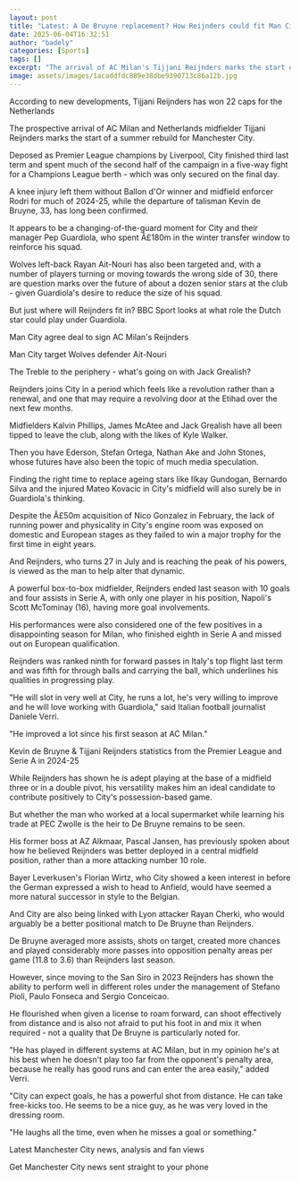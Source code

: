 ```yaml
---
layout: post
title: "Latest: A De Bruyne replacement? How Reijnders could fit Man City rebuild"
date: 2025-06-04T16:32:51
author: "badely"
categories: [Sports]
tags: []
excerpt: "The arrival of AC Milan's Tijjani Reijnders marks the start of Manchester City's summer rebuild - but can he revitalise Pep Guardiola's midfield?"
image: assets/images/1acaddfdc889e38dbe9390713c86a12b.jpg
---
```


According to new developments, Tijjani Reijnders has won 22 caps for the Netherlands

The prospective arrival of AC Milan and Netherlands midfielder Tijjani Reijnders marks the start of a summer rebuild for Manchester City. 

Deposed as Premier League champions by Liverpool, City finished third last term and spent much of the second half of the campaign in a five-way fight for a Champions League berth - which was only secured on the final day. 

A knee injury left them without Ballon d'Or winner and midfield enforcer Rodri for much of 2024-25, while the departure of talisman Kevin de Bruyne, 33, has long been confirmed. 

It appears to be a changing-of-the-guard moment for City and their manager Pep Guardiola, who spent Â£180m in the winter transfer window to reinforce his squad. 

Wolves left-back Rayan Ait-Nouri has also been targeted and, with a number of players turning or moving towards the wrong side of 30, there are question marks over the future of about a dozen senior stars at the club - given Guardiola's desire to reduce the size of his squad.

But just where will Reijnders fit in? BBC Sport looks at what role the Dutch star could play under Guardiola.

Man City agree deal to sign AC Milan's Reijnders

Man City target Wolves defender Ait-Nouri

The Treble to the periphery - what's going on with Jack Grealish?

Reijnders joins City in a period which feels like a revolution rather than a renewal, and one that may require a revolving door at the Etihad over the next few months. 

Midfielders Kalvin Phillips, James McAtee and Jack Grealish have all been tipped to leave the club, along with the likes of Kyle Walker.

Then you have Ederson, Stefan Ortega, Nathan Ake and John Stones, whose futures have also been the topic of much media speculation. 

Finding the right time to replace ageing stars like Ilkay Gundogan, Bernardo Silva and the injured Mateo Kovacic in City's midfield will also surely be in Guardiola's thinking. 

Despite the Â£50m acquisition of Nico Gonzalez in February, the lack of running power and physicality in City's engine room was exposed on domestic and European stages as they failed to win a major trophy for the first time in eight years.

And Reijnders, who turns 27 in July and is reaching the peak of his powers, is viewed as the man to help alter that dynamic.  

A powerful box-to-box midfielder, Reijnders ended last season with 10 goals and four assists in Serie A, with only one player in his position, Napoli's Scott McTominay (16), having more goal involvements. 

His performances were also considered one of the few positives in a disappointing season for Milan, who finished eighth in Serie A and missed out on European qualification.

Reijnders was ranked ninth for forward passes in Italy's top flight last term and was fifth for through balls and carrying the ball, which underlines his qualities in progressing play. 

"He will slot in very well at City, he runs a lot, he's very willing to improve and he will love working with Guardiola," said Italian football journalist Daniele Verri.

"He improved a lot since his first season at AC Milan." 

Kevin de Bruyne & Tijjani Reijnders statistics from the Premier League and Serie A in 2024-25

While Reijnders has shown he is adept playing at the base of a midfield three or in a double pivot, his versatility makes him an ideal candidate to contribute positively to City's possession-based game.

But whether the man who worked at a local supermarket while learning his trade at PEC Zwolle is the heir to De Bruyne remains to be seen. 

His former boss at AZ Alkmaar, Pascal Jansen, has previously spoken about how he believed Reijnders was better deployed in a central midfield position, rather than a more attacking number 10 role.

Bayer Leverkusen's Florian Wirtz, who City showed a keen interest in before the German expressed a wish to head to Anfield, would have seemed a more natural successor in style to the Belgian.

And City are also being linked with Lyon attacker Rayan Cherki, who would arguably be a better positional match to De Bruyne than Reijnders.

De Bruyne averaged more assists, shots on target, created more chances and played considerably more passes into opposition penalty areas per game (11.8 to 3.6) than Reijnders last season.

However, since moving to the San Siro in 2023 Reijnders has shown the ability to perform well in different roles under the management of Stefano Pioli, Paulo Fonseca and Sergio Conceicao.

He flourished when given a license to roam forward, can shoot effectively from distance and is also not afraid to put his foot in and mix it when required - not a quality that De Bruyne is particularly noted for. 

"He has played in different systems at AC Milan, but in my opinion he's at his best when he doesn't play too far from the opponent's penalty area, because he really has good runs and can enter the area easily," added Verri.

"City can expect goals, he has a powerful shot from distance. He can take free-kicks too. He seems to be a nice guy, as he was very loved in the dressing room. 

"He laughs all the time, even when he misses a goal or something."

Latest Manchester City news, analysis and fan views

Get Manchester City news sent straight to your phone

